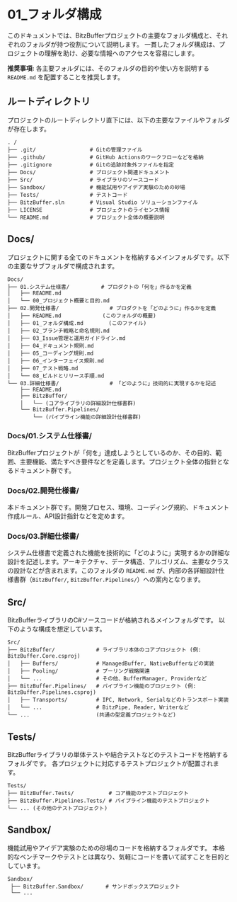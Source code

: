 # 01_フォルダ構成

このドキュメントでは、BitzBufferプロジェクトの主要なフォルダ構成と、それぞれのフォルダが持つ役割について説明します。
一貫したフォルダ構成は、プロジェクトの理解を助け、必要な情報へのアクセスを容易にします。

**推奨事項:** 各主要フォルダには、そのフォルダの目的や使い方を説明する `README.md` を配置することを推奨します。

## ルートディレクトリ

プロジェクトのルートディレクトリ直下には、以下の主要なファイルやフォルダが存在します。

```
. /
├── .git/                 # Gitの管理ファイル
├── .github/              # GitHub Actionsのワークフローなどを格納
├── .gitignore            # Gitの追跡対象外ファイルを指定
├── Docs/                 # プロジェクト関連ドキュメント
├── Src/                  # ライブラリのソースコード
├── Sandbox/              # 機能試用やアイデア実験のための砂場
├── Tests/                # テストコード
├── BitzBuffer.sln        # Visual Studio ソリューションファイル
├── LICENSE               # プロジェクトのライセンス情報
└── README.md             # プロジェクト全体の概要説明
```

## Docs/

プロジェクトに関する全てのドキュメントを格納するメインフォルダです。以下の主要なサブフォルダで構成されます。

```
Docs/
├── 01.システム仕様書/          # プロダクトの「何を」作るかを定義
│   ├── README.md
│   └── 00_プロジェクト概要と目的.md
├── 02.開発仕様書/                # プロダクトを「どのように」作るかを定義
│   ├── README.md             (このフォルダの概要)
│   ├── 01_フォルダ構成.md        (このファイル)
│   ├── 02_ブランチ戦略と命名規則.md
│   ├── 03_Issue管理と運用ガイドライン.md
│   ├── 04_ドキュメント規則.md
│   ├── 05_コーディング規則.md
│   ├── 06_インターフェイス規則.md
│   ├── 07_テスト戦略.md
│   └── 08_ビルドとリリース手順.md
└── 03.詳細仕様書/                # 「どのように」技術的に実現するかを記述
    ├── README.md
    ├── BitzBuffer/
    │   └── (コアライブラリの詳細設計仕様書群)
    └── BitzBuffer.Pipelines/
        └── (パイプライン機能の詳細設計仕様書群)
```

### Docs/01.システム仕様書/

BitzBufferプロジェクトが「何を」達成しようとしているのか、その目的、範囲、主要機能、満たすべき要件などを定義します。プロジェクト全体の指針となるドキュメント群です。

### Docs/02.開発仕様書/

本ドキュメント群です。開発プロセス、環境、コーディング規約、ドキュメント作成ルール、API設計指針などを定めます。

### Docs/03.詳細仕様書/

システム仕様書で定義された機能を技術的に「どのように」実現するかの詳細な設計を記述します。アーキテクチャ、データ構造、アルゴリズム、主要なクラスの設計などが含まれます。このフォルダの `README.md` が、内部の各詳細設計仕様書群（`BitzBuffer/`, `BitzBuffer.Pipelines/`）への案内となります。

## Src/

BitzBufferライブラリのC#ソースコードが格納されるメインフォルダです。
以下のような構成を想定しています。

```
Src/
├── BitzBuffer/             # ライブラリ本体のコアプロジェクト (例: BitzBuffer.Core.csproj)
│   ├── Buffers/            # ManagedBuffer, NativeBufferなどの実装
│   ├── Pooling/            # プーリング戦略関連
│   └── ...                 # その他、BufferManager, Providerなど
├── BitzBuffer.Pipelines/   # パイプライン機能のプロジェクト (例: BitzBuffer.Pipelines.csproj)
│   ├── Transports/         # IPC, Network, Serialなどのトランスポート実装
│   └── ...                 # BitzPipe, Reader, Writerなど
└── ...                     (共通の型定義プロジェクトなど)
```

## Tests/

BitzBufferライブラリの単体テストや結合テストなどのテストコードを格納するフォルダです。
各プロジェクトに対応するテストプロジェクトが配置されます。

```
Tests/
├── BitzBuffer.Tests/           # コア機能のテストプロジェクト
├── BitzBuffer.Pipelines.Tests/ # パイプライン機能のテストプロジェクト
└── ... (その他のテストプロジェクト)
```

## Sandbox/

機能試用やアイデア実験のための砂場のコードを格納するフォルダです。
本格的なベンチマークやテストとは異なり、気軽にコードを書いて試すことを目的としています。

```
Sandbox/
 ├── BitzBuffer.Sandbox/       # サンドボックスプロジェクト
 └── ...
```


